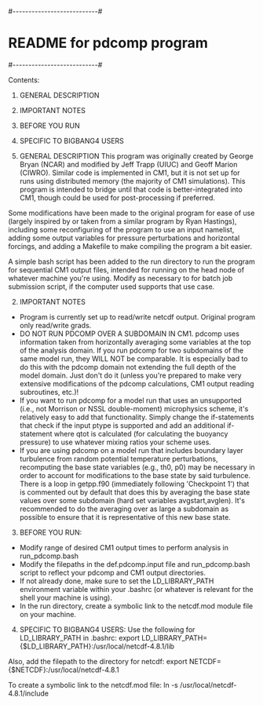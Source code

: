 #---------------------------#
# README for pdcomp program #
#---------------------------#

Contents:
1. GENERAL DESCRIPTION
2. IMPORTANT NOTES
3. BEFORE YOU RUN
4. SPECIFIC TO BIGBANG4 USERS

1. GENERAL DESCRIPTION
This program was originally created by George Bryan (NCAR) and modified by
Jeff Trapp (UIUC) and Geoff Marion (CIWRO). Similar code is implemented 
in CM1, but it is not set up for runs using distributed memory 
(the majority of CM1 simulations). This program is intended to bridge 
until that code is better-integrated into CM1, though could be used 
for post-processing if preferred.

Some modifications have been made to the original program for ease
of use (largely inspired by or taken from a similar program by Ryan 
Hastings), including some reconfiguring of the program to use an input
namelist, adding some output variables for pressure perturbations
and horizontal forcings, and adding a Makefile to make compiling the
program a bit easier.

A simple bash script has been added to the run directory to run the 
program for sequential CM1 output files, intended for running on the
head node of whatever machine you're using. Modify as necessary to
for batch job submission script, if the computer used supports that
use case.


2. IMPORTANT NOTES
- Program is currently set up to read/write netcdf output. Original
  program only read/write grads.
- DO NOT RUN PDCOMP OVER A SUBDOMAIN IN CM1. pdcomp uses information
  taken from horizontally averaging some variables at the top of the 
  analysis domain. If you run pdcomp for two subdomains of the same
  model run, they WILL NOT be comparable. It is especially bad to do this
  with the pdcomp domain not extending the full depth of the model domain.
  Just don't do it (unless you're prepared to make very extensive
  modifications of the pdcomp calculations, CM1 output reading subroutines,
  etc.)!
- If you want to run pdcomp for a model run that uses an unsupported
  (i.e., not Morrison or NSSL double-moment) microphysics scheme, it's 
  relatively easy to add that functionality. Simply change the if-statements
  that check if the input ptype is supported and add an additional
  if-statement where qtot is calculated (for calculating the buoyancy
  pressure) to use whatever mixing ratios your scheme uses.
- If you are using pdcomp on a model run that includes boundary layer
  turbulence from random potential temperature perturbations, recomputing 
  the base state variables (e.g., th0, p0) may be necessary in order to
  account for modifications to the base state by said turbulence. There is a 
  loop in getpp.f90 (immediately following 'Checkpoint 1') that is commented 
  out by default that does this by averaging the base state values over some 
  subdomain (hard set variables avgstart,avglen). It's recommended to do the 
  averaging over as large a subdomain as possible to ensure that it is 
  representative of this new base state.


3. BEFORE YOU RUN:
- Modify range of desired CM1 output times to perform analysis in run_pdcomp.bash
- Modify the filepaths in the def.pdcomp.input file and run_pdcomp.bash script
  to reflect your pdcomp and CM1 output directories.
- If not already done, make sure to set the LD_LIBRARY_PATH environment
  variable within your .bashrc (or whatever is relevant for the shell
  your machine is using).
- In the run directory, create a symbolic link to the netcdf.mod module file
  on your machine.


4. SPECIFIC TO BIGBANG4 USERS:
Use the following for LD_LIBRARY_PATH in .bashrc:
export LD_LIBRARY_PATH={$LD_LIBRARY_PATH}:/usr/local/netcdf-4.8.1/lib

Also, add the filepath to the directory for netcdf:
export NETCDF={$NETCDF}:/usr/local/netcdf-4.8.1

To create a symbolic link to the netcdf.mod file:
ln -s /usr/local/netcdf-4.8.1/include 
